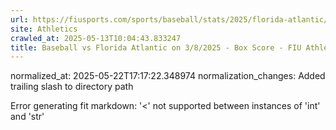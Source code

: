 ```yaml
---
url: https://fiusports.com/sports/baseball/stats/2025/florida-atlantic/boxscore/12738/
site: Athletics
crawled_at: 2025-05-13T10:04:43.833247
title: Baseball vs Florida Atlantic on 3/8/2025 - Box Score - FIU Athletics
---
```

normalized_at: 2025-05-22T17:17:22.348974
normalization_changes: Added trailing slash to directory path

Error generating fit markdown: '<' not supported between instances of 'int' and 'str'